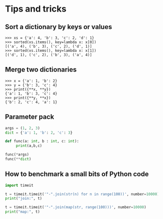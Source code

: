 # Tips and tricks #

## Sort a dictionary by keys or values ##

``` python-console
>>> xs = {'a': 4, 'b': 3, 'c': 2, 'd': 1}
>>> sorted(xs.items(), key=lambda x: x[0])
[('a', 4), ('b', 3), ('c', 2), ('d', 1)]
>>> sorted(xs.items(), key=lambda x: x[1])
[('d', 1), ('c', 2), ('b', 3), ('a', 4)]
```

## Merge two dictionaries ##

``` python-console
>>> x = {'a': 1, 'b': 2}
>>> y = {'b': 3, 'c': 4}
>>> print({**x, **y})
{'a': 1, 'b': 3, 'c': 4}
>>> print({**y, **x})
{'b': 2, 'c': 4, 'a': 1}
```

## Parameter pack ##

``` python
args = (1, 2, 3)
dict = {'a': 1, 'b': 2, 'c': 3}

def func(a: int, b : int, c: int):   
     print(a,b,c)

func(*args)
func(**dict)

```

## How to benchmark a small bits of Python code  ##

``` python
import timeit

t = timeit.timeit('"-".join(str(n) for n in range(100))', number=10000)
print("join:", t)

t = timeit.timeit('"-".join(map(str, range(100)))', number=10000)
print("map:", t)

```
